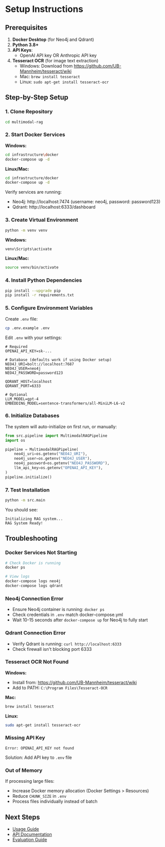 # Setup Instructions

## Prerequisites

1. **Docker Desktop** (for Neo4j and Qdrant)
2. **Python 3.8+**
3. **API Keys**:
   - OpenAI API key OR Anthropic API key
4. **Tesseract OCR** (for image text extraction)
   - Windows: Download from https://github.com/UB-Mannheim/tesseract/wiki
   - Mac: `brew install tesseract`
   - Linux: `sudo apt-get install tesseract-ocr`

## Step-by-Step Setup

### 1. Clone Repository

```bash
cd multimodal-rag
```

### 2. Start Docker Services

**Windows:**
```bash
cd infrastructure\docker
docker-compose up -d
```

**Linux/Mac:**
```bash
cd infrastructure/docker
docker-compose up -d
```

Verify services are running:
- Neo4j: http://localhost:7474 (username: neo4j, password: password123)
- Qdrant: http://localhost:6333/dashboard

### 3. Create Virtual Environment

```bash
python -m venv venv
```

**Windows:**
```bash
venv\Scripts\activate
```

**Linux/Mac:**
```bash
source venv/bin/activate
```

### 4. Install Python Dependencies

```bash
pip install --upgrade pip
pip install -r requirements.txt
```

### 5. Configure Environment Variables

Create `.env` file:

```bash
cp .env.example .env
```

Edit `.env` with your settings:

```env
# Required
OPENAI_API_KEY=sk-...

# Database (defaults work if using Docker setup)
NEO4J_URI=bolt://localhost:7687
NEO4J_USER=neo4j
NEO4J_PASSWORD=password123

QDRANT_HOST=localhost
QDRANT_PORT=6333

# Optional
LLM_MODEL=gpt-4
EMBEDDING_MODEL=sentence-transformers/all-MiniLM-L6-v2
```

### 6. Initialize Databases

The system will auto-initialize on first run, or manually:

```python
from src.pipeline import MultimodalRAGPipeline
import os

pipeline = MultimodalRAGPipeline(
    neo4j_uri=os.getenv("NEO4J_URI"),
    neo4j_user=os.getenv("NEO4J_USER"),
    neo4j_password=os.getenv("NEO4J_PASSWORD"),
    llm_api_key=os.getenv("OPENAI_API_KEY"),
)
pipeline.initialize()
```

### 7. Test Installation

```bash
python -m src.main
```

You should see:
```
Initializing RAG system...
RAG System Ready!
```

## Troubleshooting

### Docker Services Not Starting

```bash
# Check Docker is running
docker ps

# View logs
docker-compose logs neo4j
docker-compose logs qdrant
```

### Neo4j Connection Error

- Ensure Neo4j container is running: `docker ps`
- Check credentials in `.env` match docker-compose.yml
- Wait 10-15 seconds after `docker-compose up` for Neo4j to fully start

### Qdrant Connection Error

- Verify Qdrant is running: `curl http://localhost:6333`
- Check firewall isn't blocking port 6333

### Tesseract OCR Not Found

**Windows:**
- Install from: https://github.com/UB-Mannheim/tesseract/wiki
- Add to PATH: `C:\Program Files\Tesseract-OCR`

**Mac:**
```bash
brew install tesseract
```

**Linux:**
```bash
sudo apt-get install tesseract-ocr
```

### Missing API Key

```
Error: OPENAI_API_KEY not found
```

Solution: Add API key to `.env` file

### Out of Memory

If processing large files:
- Increase Docker memory allocation (Docker Settings > Resources)
- Reduce `CHUNK_SIZE` in `.env`
- Process files individually instead of batch

## Next Steps

- [Usage Guide](./USAGE.md)
- [API Documentation](./api/)
- [Evaluation Guide](./evaluation/)
